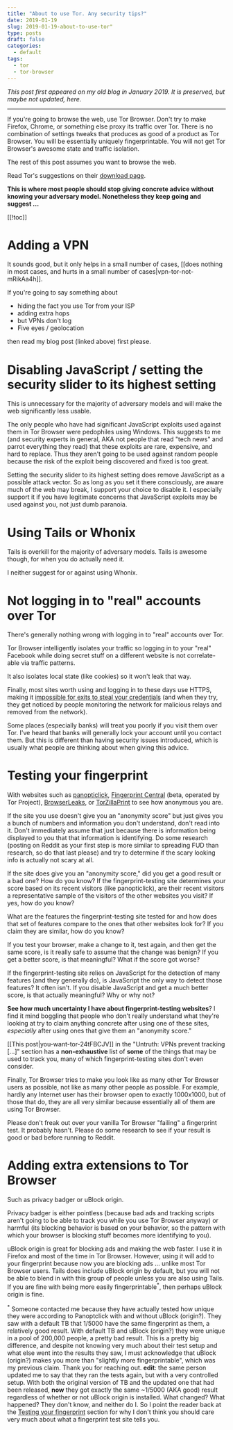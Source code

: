 ```yaml
---
title: "About to use Tor. Any security tips?"
date: 2019-01-19
slug: 2019-01-19-about-to-use-tor"
type: posts
draft: false
categories:
  - default
tags:
  - tor
  - tor-browser
---
```


*This post first appeared on my old blog in January 2019. It is preserved, but
maybe not updated, here.*

---

If you're going to browse the web, use Tor Browser. Don't try to make Firefox,
Chrome, or something else proxy its traffic over Tor. There is no combination
of settings tweaks that produces as good of a product as Tor Browser. You will
be essentially uniquely fingerprintable. You will not get Tor Browser's awesome
state and traffic isolation.

The rest of this post assumes you want to browse the web.

Read Tor's suggestions on their
[download page](https://www.torproject.org/download/download-easy.html.en#warning).

**This is where most people should stop giving concrete advice without knowing
your adversary model. Nonetheless they keep going and suggest ...**

[[!toc]]

# Adding a VPN

It sounds good, but it only helps in a small number of cases, [[does nothing in
most cases, and hurts in a small number of cases|vpn-tor-not-mRikAa4h]].

If you're going to say something about

- hiding the fact you use Tor from your ISP
- adding extra hops
- but VPNs don't log
- Five eyes / geolocation

then read my blog post (linked above) first please.

# Disabling JavaScript / setting the security slider to its highest setting

This is unnecessary for the majority of adversary models and will make the web
significantly less usable.

The only people who have had significant JavaScript exploits used against them
in Tor Browser were pedophiles using Windows. This suggests to me (and security
experts in general, AKA not people that read "tech news" and parrot everything
they read) that these exploits are rare, expensive, and hard to replace. Thus
they aren't going to be used against random people because the risk of the
exploit being discovered and fixed is too great.

Setting the security slider to its highest setting does remove JavaScript as a
possible attack vector. So as long as you set it there consciously, are aware
much of the web may break, I support your choice to disable it. I especially
support it if you have legitimate concerns that JavaScript exploits may be used
against you, not just dumb paranoia.

# Using Tails or Whonix

Tails is overkill for the majority of adversary models. Tails is awesome
though, for when you do actually need it.

I neither suggest for or against using Whonix.

# Not logging in to "real" accounts over Tor

There's generally nothing wrong with logging in to "real" accounts over Tor.

Tor Browser intelligently isolates your traffic so logging in to your "real"
Facebook while doing secret stuff on a different website is not correlate-able
via traffic patterns. 

It also isolates local state (like cookies) so it won't leak that way.

Finally, most sites worth using and logging in to these days use HTTPS, making
it
[impossible for exits to steal your credentials](https://www.eff.org/pages/tor-and-https)
(and when they try, they get noticed by people monitoring the network for
malicious relays and removed from the network).

Some places (especially banks) will treat you poorly if you visit them over
Tor.  I've heard that banks will generally lock your account until you contact
them. But this is different than having security issues introduced, which is
usually what people are thinking about when giving this advice.

# Testing your fingerprint

With websites such as
[panopticlick](https://panopticlick.eff.org/),
[Fingerprint Central](https://fpcentral.tbb.torproject.org/) (beta, operated by Tor Project),
[BrowserLeaks](https://browserleaks.com/), or
[TorZillaPrint](https://arkenfox.github.io/TZP/tzp.html)
to see how anonymous you are.

If the site you use doesn't give you an "anonymity score" but just gives
you a bunch of numbers and information you don't understand, don't read into
it. Don't immediately assume that just because there is information being
displayed to you that that information is identifying. Do some research
(posting on Reddit as your first step is more similar to spreading FUD than
research, so do that last please) and try to determine if the scary looking
info is actually not scary at all.

If the site does give you an "anonymity score," did you get a good result or a
bad one?  How do you know? If the fingerprint-testing site determines your
score based on its recent visitors (like panopticlick), are their recent
visitors a representative sample of the visitors of the other websites you
visit? If yes, how do you know?

What are the features the fingerprint-testing site tested for and how does that
set of features compare to the ones that other websites look for? If you claim
they are similar, how do you know?

If you test your browser, make a change to it, test again, and then get the
same score, is it really safe to assume that the change was benign? If you get
a better score, is that meaningful? What if the score got worse?

If the fingerprint-testing site relies on JavaScript for the detection of many
features (and they generally do), is JavaScript the only way to detect those
features? It often isn't. If you disable JavaScript and get a much better
score, is that actually meaningful? Why or why not?

**See how much uncertainty I have about fingerprint-testing websites**? I find
it mind boggling that people who don't really understand what they're looking
at try to claim anything concrete after using one of these sites, *especially*
after using ones that give them an "anonymity score."

[[This post|you-want-tor-24tFBCJV]] in the "Untruth: VPNs
prevent tracking [...]" section has a **non-exhaustive** list of **some** of
the things that may be used to track you, many of which fingerprint-testing
sites don't even consider.

Finally, Tor Browser tries to make you look like as many other Tor Browser
users as possible, not like as many other people as possible. For example,
hardly any Internet user has their browser open to exactly 1000x1000, but of
those that do, they are all very similar because essentially all of them are
using Tor Browser.

Please don't freak out over your vanilla Tor Browser "failing" a fingerprint
test. It probably hasn't. Please do some research to see if your result is good
or bad before running to Reddit.

# Adding extra extensions to Tor Browser

Such as privacy badger or uBlock origin.

Privacy badger is either pointless (because bad ads and tracking scripts aren't
going to be able to track you while you use Tor Browser anyway) or harmful (its
blocking behavior is based on your behavior, so the pattern with which your
browser is blocking stuff becomes more identifying to you).

uBlock origin is great for blocking ads and making the web faster. I use it in
Firefox and most of the time in Tor Browser. However, using it will add to your
fingerprint because now you are blocking ads ... unlike most Tor Browser users.
Tails does include uBlock origin by default, but you will not be able to blend
in with this group of people unless you are also using Tails. If you are fine
with being more easily fingerprintable<sup>*</sup>, then perhaps uBlock origin
is fine.

<sup>*</sup> Someone contacted me because they have actually tested how unique
they were according to Panoptclick with and without uBlock (origin?). They saw
with a default TB that 1/5000 have the same fingerprint as them, a relatively
good result. With default TB and uBlock (origin?) they were unique in a pool of
200,000 people, a pretty bad result. This is a pretty big difference, and
despite not knowing very much about their test setup and what else went into
the results they saw, I must acknowledge that uBlock (origin?) makes you more
than "slightly more fingerprintable", which was my previous claim. Thank you
for reaching out. **edit**: the same person updated me to say that they ran the
tests again, but with a very controlled setup. With both the original version
of TB and the updated one that had been released, **now** they got exactly the
same ~1/5000 (AKA good) result regardless of whether or not uBlock origin is
installed. What changed? What happened? They don't know, and neither do I. So
I point the reader back at the
[Testing your fingerprint](#testing-your-fingerprint) section for why I don't
think you should care very much about what a fingerprint test site tells you.

